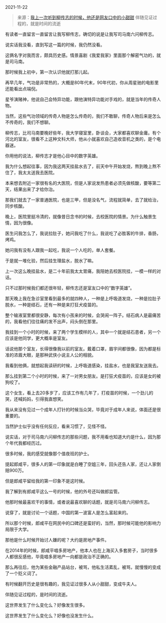 2021-11-22

> 来源：[我上一次听到柳传志的时候，他还是网友口中的小甜甜](http://mp.weixin.qq.com/s?__biz=MzU3NDc5Nzc0NQ==&mid=2247509889&idx=1&sn=ce8925ccbcca603c311a5f4cc02b67d5&chksm=fd2e055fca598c495af5ea4c96685d8565cac05a932ed70205d49fc23ca97343088a979e94f1&scene=27#wechat_redirect)
> 伴随见证过程的，就是时间的流逝

有读者一直留言一直留言让我写柳传志，确切的说是让我写司马南六问柳传志。  

  

说实话我没看，直到写这一篇的时候，我仍然没看。  

  

这俩名字对我而言，颇具历史感。情景喜剧《我爱我家》里面那个解密气功的，就是司马南。

  

那时候我上初中，第一次认识他就打那儿起。  

  

再早几年，气功是非常热的，大概是80年代末，90年代初，你从周星驰的电影里还能看出点端倪。  

  

星爷演赌神，他说自己会特异功能，跟他演特异功能对手戏的，就是当年的传奇人物。

  

当然，这些气功领域的传奇人物是怎么传奇的，我们不敢聊，传奇人物后来是怎么不传奇的，我们不想聊。  

  

柳传志，比司马南要晚好些年，我大学寝室里，卧谈会，大家都喜欢聊金庸。有个河北的室友，很看不上这种文科大师，他从小就喜欢自己造收音机之类的，是个电器迷。  

  

你用他的说法，柳传志才是他心目中的数字英雄。

  

我为什么想起往事，因为我这两天挂盐水去了，前天中午开始发烧，熬到晚上熬不住了，我太太送我去医院。

  

本来想去附近一家很有名的大医院，但是人家说发热患者必须先做核酸，要等第二天，结果出来了才给你治。  

  

那我们就去了一家普通医院，也是三甲，但是没名气，流程就简单，去了就给治，同步核酸。  

  

晚上，医院里挺冷清的，就像昔日念书的时候，去校医院的情景。为什么触景生情，因为很像。  

  

医生问我怎么了，我说拉肚子，她问我吃了什么，我说吃了必胜客的牛排，香肠，烤鸡。  

  

她问我有没有人跟我一起吃，我说一个人吃的，单人套餐。

  

于是就一堆化验，然后挂生理盐水，脱水了嘛。  

  

上一次这么晚挂盐水，是二十年前我太太胃痛，我陪她去校医院挂，一模一样的对话。  

  

只不过那时候我们都还很年轻，柳传志还是室友口中的“数字英雄”。  

  

那天晚上我在急诊室里看到最多的就四种人，一种是上呼吸道发烧，一种是拉肚子脱水，一种是结石，还有一种是来打狂犬疫苗的。  

  

整个输液室里都很安静，每次有小孩来的时候，会哭闹一阵子。结石病人是最痛苦的，我看他们往往痛的发不出声，闷头倒在那里。  

  

我挂到一个小时的时候，来了两个学生模样的人，其中一个就是结石患者，另一个应该是他同学，更大概率是室友。

  

话说他那个室友，长得很像我以前的室友。戴着口罩，眉宇间都很像，因为都是标准的浓眉大眼，是那种武侠小说主人公的相貌。  

  

我看到他俩，就想起我读研的时候，上呼吸道感染，挂盐水，也是我室友送我去。  

  

那么挂到第二个小时的时候，来了一对男女朋友。是打狂犬疫苗的，应该是女的被狗咬了。  

  

这个女生，看上去20多岁了，应该工作有几年了，打疫苗的时候，一个劲儿的哭，还喊妈妈，引得我直想笑。  

  

我从来没有见过一个成年人打针的时候当众哭，毕竟对于成年人来说，体面还是很重要的。  

  

当然护士似乎没有任何反应，看来习惯了，见怪不怪。  

  

说实话，对于司马南六问柳传志的那些问题，我不用看也知道大约是什么，因为那个年代我都经历过。  

  

很多时候，我的感受就像那个值夜班的护士。

  

提起郎咸平，很多人的第一印象就是白睡了空姐三年，回头还告人家，还让人家倒赔900万。  

  

但是郎咸平留给我的第一印象不是这时候。  

  

我了解到有郎咸平这么一号的时候，他的外号还叫做郎监管。  

  

他那时候最喜欢干的事情，或者说最喜欢聊的话题，就是司马南六问柳传志。  

  

说穿了，就是讨论一个话题，中国的第一波富人是怎么富起来的。  

  

所以那个时候，郎咸平在网民中的口碑还是蛮好的，当然，那时候可能他的影响力局限于大学。  

  

那他是什么时候开始讨人嫌的呢？大约是房地产事件。  

  

在2014年的时候，郎咸平唱多房地产，他本人也在上海买入多套房子，当时很多人都很反感他，毕竟唱多房地产一向都是政治不正确的。

  

那么再往后，他为某些金融产品站台，被骂，他私生活紊乱，被骂，就慢慢的变成了一个贬义词了。  

  

有时候翻开历史是很有趣的，我见证过很多人从小甜甜，变成牛夫人。

  

伴随见证过程的，是时间的流逝。

  

这世界发生了什么变化么？好像发生很多。

这世界发生了什么变化么？好像也没发生什么。

